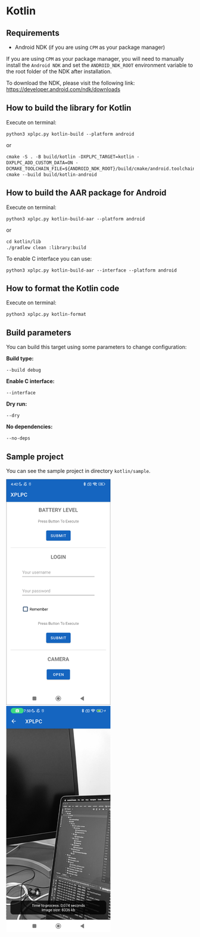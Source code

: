 # Kotlin

## Requirements

*   Android NDK (if you are using `CPM` as your package manager)

If you are using `CPM` as your package manager, you will need to manually install the `Android NDK` and set the `ANDROID_NDK_ROOT` environment variable to the root folder of the NDK after installation.

To download the NDK, please visit the following link: https://developer.android.com/ndk/downloads

## How to build the library for Kotlin

Execute on terminal:

    python3 xplpc.py kotlin-build --platform android

or

    cmake -S . -B build/kotlin -DXPLPC_TARGET=kotlin -DXPLPC_ADD_CUSTOM_DATA=ON -DCMAKE_TOOLCHAIN_FILE=${ANDROID_NDK_ROOT}/build/cmake/android.toolchain.cmake
    cmake --build build/kotlin-android

## How to build the AAR package for Android

Execute on terminal:

    python3 xplpc.py kotlin-build-aar --platform android

or

    cd kotlin/lib
    ./gradlew clean :library:build

To enable C interface you can use:

    python3 xplpc.py kotlin-build-aar --interface --platform android

## How to format the Kotlin code

Execute on terminal:

    python3 xplpc.py kotlin-format

## Build parameters

You can build this target using some parameters to change configuration:

**Build type:**

    --build debug

**Enable C interface:**

    --interface

**Dry run:**

    --dry

**No dependencies:**

    --no-deps

## Sample project

You can see the sample project in directory `kotlin/sample`.

<img width="280" src="https://github.com/xplpc/xplpc/blob/main/extras/images/screenshot-android.png?raw=true">

<img width="280" src="https://github.com/xplpc/xplpc/blob/main/extras/images/screenshot-android2.png?raw=true">
